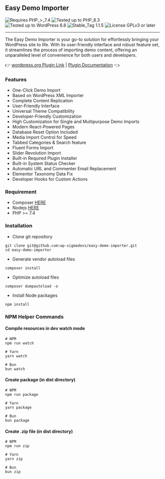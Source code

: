 ## Easy Demo Importer

![Requires PHP_>_7.4](https://img.shields.io/badge/Requires-PHP_>_7.4-2d74d5)
![Tested up to PHP_8.3](https://img.shields.io/badge/Tested-Up_to_PHP_8.3-2d74d5)
![Tested up to WordPress 6.8](https://img.shields.io/badge/Tested-Up_to_WordPress_6.8-2d74d5)
![Stable_Tag 1.1.5](https://img.shields.io/badge/Stable_Tag-1.1.5-2d74d5)
![License GPLv3 or later](https://img.shields.io/badge/License-GPLv3_or_later-2d74d5)

<hr />

The Easy Demo Importer is your go-to solution for effortlessly bringing your WordPress site to life. With its user-friendly interface and robust feature set, it streamlines the process of importing demo content, offering an unparalleled level of convenience for both users and developers.

👉 [wordpress.org Plugin Link](https://wordpress.org/plugins/easy-demo-importer/) | [Plugin Documentation](https://docs.sigmadevs.com/easy-demo-importer) 👈

### Features

-   One-Click Demo Import
-   Based on WordPress XML Importer
-   Complete Content Replication
-   User-Friendly Interface
-   Universal Theme Compatibility
-   Developer-Friendly Customization
-   High Customization for Single and Multipurpose Demo Imports
-   Modern React-Powered Pages
-   Database Reset Option Included
-   Media Import Control for Speed
-   Tabbed Categories & Search feature
-   Fluent Forms Import
-   Slider Revolution Import
-   Built-in Required Plugin Installer
-   Built-in System Status Checker
-   Automatic URL and Commenter Email Replacement
-   Elementor Taxonomy Data Fix
-   Developer Hooks for Custom Actions

### Requirement
- Composer [HERE](https://getcomposer.org/doc/00-intro.md#installation-linux-unix-macos)
- Nodejs [HERE](https://nodejs.org/en/download/)
- PHP >= 7.4 

### Installation
- Clone git repository
```shell script
git clone git@github.com:wp-sigmadevs/easy-demo-importer.git
cd easy-demo-importer
```
- Generate vendor autoload files
```shell script
composer install
```
- Optimize autoload files
```shell script
composer dumpautoload -o 
```
- Install Node packages
```shell script
npm install
```

### NPM Helper Commands
#### Compile resources in dev watch mode
```shell script
# NPM
npm run watch
```
```shell script
# Yarn
yarn watch
```
```shell script
# Bun
bun watch
```
#### Create package (in dist directory)
```shell script
# NPM
npm run package
```
```shell script
# Yarn
yarn package
```
```shell script
# Bun
bun package
```
#### Create .zip file (in dist directory)
```shell script
# NPM
npm run zip
```
```shell script
# Yarn
yarn zip
```
```shell script
# Bun
bun zip
```

